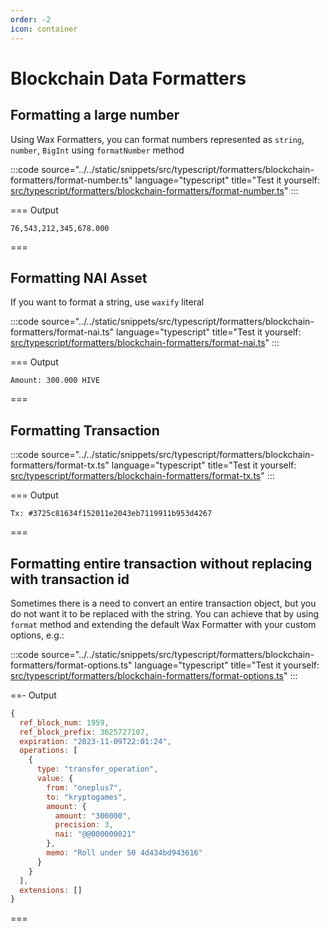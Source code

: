 ```yaml
---
order: -2
icon: container
---
```


# Blockchain Data Formatters

## Formatting a large number

Using Wax Formatters, you can format numbers represented as `string`, `number`, `BigInt` using `formatNumber` method

:::code source="../../static/snippets/src/typescript/formatters/blockchain-formatters/format-number.ts" language="typescript" title="Test it yourself: [src/typescript/formatters/blockchain-formatters/format-number.ts](https://stackblitz.com/github/openhive-network/wax-doc-snippets?file=src%2Ftypescript%2Fformatters%2Fblockchain-formatters%2Fformat-number.ts&startScript=test-formatters-blockchain-formatters-format-number)" :::

=== Output

```text
76,543,212,345,678.000
```

===

## Formatting NAI Asset

If you want to format a string, use `waxify` literal

:::code source="../../static/snippets/src/typescript/formatters/blockchain-formatters/format-nai.ts" language="typescript" title="Test it yourself: [src/typescript/formatters/blockchain-formatters/format-nai.ts](https://stackblitz.com/github/openhive-network/wax-doc-snippets?file=src%2Ftypescript%2Fformatters%2Fblockchain-formatters%2Fformat-nai.ts&startScript=test-formatters-blockchain-formatters-format-nai)" :::

=== Output

```text
Amount: 300.000 HIVE
```

===

## Formatting Transaction

:::code source="../../static/snippets/src/typescript/formatters/blockchain-formatters/format-tx.ts" language="typescript" title="Test it yourself: [src/typescript/formatters/blockchain-formatters/format-tx.ts](https://stackblitz.com/github/openhive-network/wax-doc-snippets?file=src%2Ftypescript%2Fformatters%2Fblockchain-formatters%2Fformat-tx.ts&startScript=test-formatters-blockchain-formatters-format-tx)" :::

=== Output

```text
Tx: #3725c81634f152011e2043eb7119911b953d4267
```

===

## Formatting entire transaction without replacing with transaction id

Sometimes there is a need to convert an entire transaction object, but you do not want it to be replaced with the string.
You can achieve that by using `format` method and extending the default Wax Formatter with your custom options, e.g.:

:::code source="../../static/snippets/src/typescript/formatters/blockchain-formatters/format-options.ts" language="typescript" title="Test it yourself: [src/typescript/formatters/blockchain-formatters/format-options.ts](https://stackblitz.com/github/openhive-network/wax-doc-snippets?file=src%2Ftypescript%2Fformatters%2Fblockchain-formatters%2Fformat-options.ts&startScript=test-formatters-blockchain-formatters-format-options)" :::

==- Output

```javascript
{
  ref_block_num: 1959,
  ref_block_prefix: 3625727107,
  expiration: "2023-11-09T22:01:24",
  operations: [
    {
      type: "transfer_operation",
      value: {
        from: "oneplus7",
        to: "kryptogames",
        amount: {
          amount: "300000",
          precision: 3,
          nai: "@@000000021"
        },
        memo: "Roll under 50 4d434bd943616"
      }
    }
  ],
  extensions: []
}
```

===
